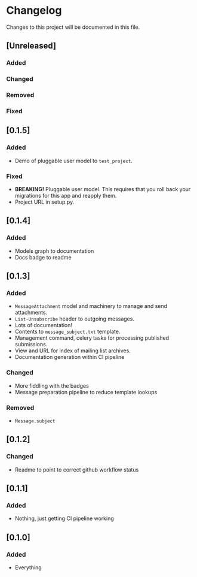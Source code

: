 # Changelog
Changes to this project will be documented in this file.

## [Unreleased]
### Added
### Changed
### Removed
### Fixed

## [0.1.5]
### Added
- Demo of pluggable user model to `test_project`.
### Fixed
- **BREAKING!** Pluggable user model. This requires that you roll back your migrations for this app and reapply them.
- Project URL in setup.py.

## [0.1.4]
### Added
- Models graph to documentation
- Docs badge to readme

## [0.1.3]
### Added
- `MessageAttachment` model and machinery to manage and send attachments.
- `List-Unsubscribe` header to outgoing messages.
- Lots of documentation!
- Contents to `message_subject.txt` template.
- Management command, celery tasks for processing published submissions.
- View and URL for index of mailing list archives.
- Documentation generation within CI pipeline
### Changed
- More fiddling with the badges
- Message preparation pipeline to reduce template lookups
### Removed
- `Message.subject`

## [0.1.2]
### Changed
- Readme to point to correct github workflow status

## [0.1.1]
### Added
- Nothing, just getting CI pipeline working

## [0.1.0]
### Added
- Everything
